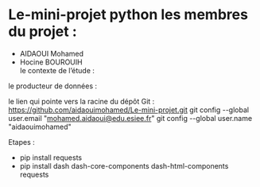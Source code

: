 # Le-mini-projet python  les membres du projet :     
- AIDAOUI Mohamed    
- Hocine BOUROUIH  
le contexte de l’étude :  

le producteur de données :  





le lien qui pointe vers la racine du dépôt Git : https://github.com/aidaouimohamed/Le-mini-projet.git   git config --global user.email "mohamed.aidaoui@edu.esiee.fr"   git config --global user.name "aidaouimohamed"


Etapes : 
- pip install requests
- pip install dash dash-core-components dash-html-components requests
